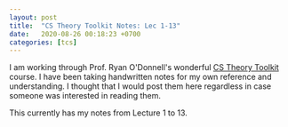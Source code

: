 ```yaml
---
layout: post
title:  "CS Theory Toolkit Notes: Lec 1-13"
date:   2020-08-26 00:18:23 +0700
categories: [tcs]
---
```


I am working through Prof. Ryan O'Donnell's wonderful <a target='_blank' href="https://www.youtube.com/watch?v=prI35GmCon4&list=PLm3J0oaFux3ZYpFLwwrlv_EHH9wtH6pnX"> CS Theory Toolkit </a> course. I have been taking handwritten notes for my own reference and understanding. I thought that I would post them here regardless in case someone was interested in reading them.

This currently has my notes from Lecture 1 to 13.

<object data="/static/pdf/TCS Toolkit 1-13.pdf" width="100%" height="1000" type='application/pdf'/>